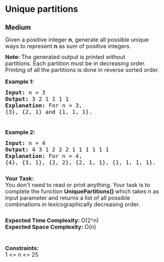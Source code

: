 # Unique partitions
## Medium
<div class="problems_problem_content__Xm_eO"><p><span style="font-size:18px">Given a positive integer <strong>n</strong>, generate all possible unique ways to represent <strong>n</strong> as sum of positive integers.</span></p>

<p><span style="font-size:18px"><strong>Note:&nbsp;</strong>The generated output is&nbsp;printed without partitions.&nbsp;Each partition must be&nbsp;in decreasing order. Printing of all the partitions is done in reverse sorted order.&nbsp;</span><br>
<br>
<span style="font-size:18px"><strong>Example 1:</strong></span></p>

<pre><span style="font-size:18px"><strong>Input: </strong>n = 3
<strong>Output: </strong>3 2 1 1 1 1
<strong>Explanation: </strong>For n = 3, 
{3}, {2, 1} and {1, 1, 1}.</span>
</pre>

<p>&nbsp;</p>

<p><span style="font-size:18px"><strong>Example 2:</strong></span></p>

<pre><span style="font-size:18px"><strong>Input: </strong>n = 4 
<strong>Output: </strong>4 3 1 2 2 2 1 1 1 1 1 1
<strong>Explanation: </strong>For n = 4, 
{4}, {3, 1}, {2, 2}, {2, 1, 1}, {1, 1, 1, 1}.</span>
</pre>

<p><br>
<span style="font-size:18px"><strong>Your Task:</strong><br>
You don't need to read or print anything. Your task is to complete the function&nbsp;<strong>UniquePartitions()&nbsp;</strong>which takes n as input parameter and returns a list of all possible combinations in lexicographically decreasing order.&nbsp;</span><br>
&nbsp;</p>

<p><span style="font-size:18px"><strong>Expected Time Complexity:&nbsp;</strong>O(2^n)<br>
<strong>Expected Space Complexity:&nbsp;</strong>O(n)</span><br>
<br>
&nbsp;</p>

<p><span style="font-size:18px"><strong>Constraints:</strong></span><br>
<span style="font-size:18px">1 &lt;= n &lt;= 25</span></p>
</div>